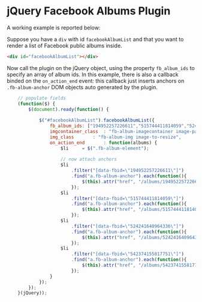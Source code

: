 # jQuery Facebook Albums Plugin

A working example is reported below:

Suppose you have a `div` with id `facebookAlbumList` and that you want to render a list of Facebook public albums inside.
```html
<div id="facebookAlbumList"></div>
```

Now call the plugin on the jQuery object, using the property `fb_album_ids` to specify an array of album ids.
In this example, there is also a callback binded on the `on_action_end` event: this callback just inserts anchors on `.fb-album-anchor` DOM objects auto generated by the plugin.

```javascript
	// populate fields
	(function($) {
		$(document).ready(function() {
		
			$("#facebookAlbumList").facebookAlbumList({
				fb_album_ids: ["194952257226611","515744411814059","524241640964336","542374155817751"],
				imgcontainer_class	: "fb-album-imagecontainer image-panel",
				img_class		: "fb-album-img image-to-resize",
				on_action_end		: function(albums) {				
					$li		= $(".fb-album-element");
				
					// now attach anchors
					$li
	  					.filter("[data-fbid=\"194952257226611\"]")
	  					.find("a.fb-album-anchor").each(function(){ 
	  						$(this).attr("href", "/albums/194952257226611");
	  					});
					$li
						.filter("[data-fbid=\"515744411814059\"]")
						.find("a.fb-album-anchor").each(function(){ 
							$(this).attr("href", "/albums/515744411814059");
						});
					$li
						.filter("[data-fbid=\"524241640964336\"]")
						.find("a.fb-album-anchor").each(function(){ 
							$(this).attr("href", "/albums/524241640964336");
						});
					$li
						.filter("[data-fbid=\"542374155817751\"]")
						.find("a.fb-album-anchor").each(function(){ 
							$(this).attr("href", "/albums/542374155817751");
						});
				}
			});
		});
	}(jQuery));
```
